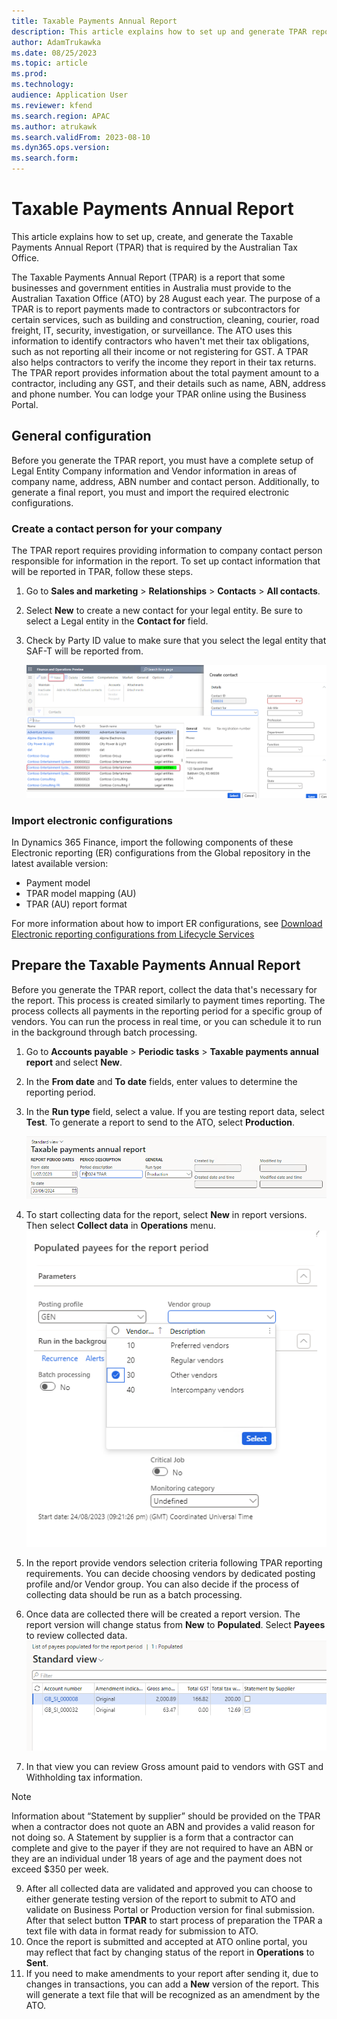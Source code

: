 ```yaml
---
title: Taxable Payments Annual Report
description: This article explains how to set up and generate TPAR report.
author: AdamTrukawka
ms.date: 08/25/2023
ms.topic: article
ms.prod: 
ms.technology: 
audience: Application User
ms.reviewer: kfend
ms.search.region: APAC
ms.author: atrukawk
ms.search.validFrom: 2023-08-10
ms.dyn365.ops.version: 
ms.search.form: 
---
```


# Taxable Payments Annual Report

This article explains how to set up, create, and generate the Taxable Payments Annual Report (TPAR) that is required by the Australian Tax Office.

The Taxable Payments Annual Report (TPAR) is a report that some businesses and government entities in Australia must provide to the Australian Taxation Office (ATO) by 28 August each year. The purpose of a TPAR is to report payments made to contractors or subcontractors for certain services, such as building and construction, cleaning, courier, road freight, IT, security, investigation, or surveillance. The ATO uses this information to identify contractors who haven't met their tax obligations, such as not reporting all their income or not registering for GST. A TPAR also helps contractors to verify the income they report in their tax returns. The TPAR report provides information about the total payment amount to a contractor, including any GST, and their details such as name, ABN, address and phone number. You can lodge your TPAR online using the Business Portal.

## General configuration

Before you generate the TPAR report, you must have a complete setup of Legal Entity Company information and Vendor information in areas of company name, address, ABN number and contact person. Additionally, to generate a final report, you must and import the required electronic configurations.

### Create a contact person for your company
The TPAR report requires providing information to company contact person responsible for information in the report. To set up contact information that will be reported in TPAR, follow these steps.

1. Go to **Sales and marketing** > **Relationships** > **Contacts** > **All contacts**.
2. Select **New** to create a new contact for your legal entity. Be sure to select a Legal entity in the **Contact for** field.
3. Check by Party ID value to make sure that you select the legal entity that SAF-T will be reported from.

   ![Create contact for company.](media/apac-au-tpar-contact-person.png)

### Import electronic configurations
In Dynamics 365 Finance, import the following components of these Electronic reporting (ER) configurations from the Global repository in the latest available version:

- Payment model
- TPAR model mapping (AU)
- TPAR (AU) report format

For more information about how to import ER configurations, see [Download Electronic reporting configurations from Lifecycle Services](../../fin-ops-core/dev-itpro/analytics/download-electronic-reporting-configuration-lcs.md)

## Prepare the Taxable Payments Annual Report

Before you generate the TPAR report, collect the data that's necessary for the report. This process is created similarly to payment times reporting. The process collects all payments in the reporting period for a specific group of vendors. You can run the process in real time, or you can schedule it to run in the background through batch processing.

1. Go to **Accounts payable** > **Periodic tasks** > **Taxable payments annual report** and select **New**.
2. In the **From date** and **To date** fields, enter values to determine the reporting period.
3. In the **Run type** field, select a value. If you are testing report data, select **Test**. To generate a report to send to the ATO, select **Production**. 

   ![Create new TPAR report](media/apac-au-tpar-create.png)

4. To start collecting data for the report, select **New** in report versions. Then select **Collect data** in **Operations** menu. 
![Collect payee data](media/apac-au-tpar-collect-data.png)
7. In the report provide vendors selection criteria following TPAR reporting requirements. You can decide choosing vendors by dedicated posting profile and/or Vendor group. You can also decide if the process of collecting data should be run as a batch processing. 
8. Once data are collected there will be created a report version. The report version will change status from **New** to **Populated**. Select **Payees** to review collected data.
![Payees collected data](media/apac-au-tpar-payees.png)
9. In that view you can review Gross amount paid to vendors with GST and Withholding tax information. 
>[!NOTE]
>Information about “Statement by supplier” should be provided on the TPAR when a contractor does not quote an ABN and provides a valid reason for not doing so. A Statement by supplier is a form that a contractor can complete and give to the payer if they are not required to have an ABN or they are an individual under 18 years of age and the payment does not exceed $350 per week.
9. After all collected data are validated and approved you can choose to either generate testing version of the report to submit to ATO and validate on Business Portal or Production version for final submission. After that select button **TPAR** to start process of preparation the TPAR a text file with data in format ready for submission to ATO. 
10. Once the report is submitted and accepted at ATO online portal, you may reflect that fact by changing status of the report in **Operations** to **Sent**.
11. If you need to make amendments to your report after sending it, due to changes in transactions, you can add a **New** version of the report. This will generate a text file that will be recognized as an amendment by the ATO.
